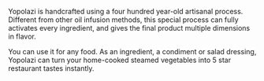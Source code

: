 Yopolazi is handcrafted using a four hundred year-old artisanal process. Different from other oil infusion methods, this special process can fully activates every ingredient, and gives the final product multiple dimensions in flavor.

You can use it for any food. As an ingredient, a condiment or salad dressing, Yopolazi can turn your home-cooked steamed vegetables into 5 star restaurant tastes instantly.
